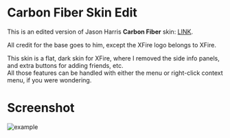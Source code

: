 **Carbon Fiber Skin Edit**
==========================

This is an edited version of Jason Harris **Carbon Fiber** skin: [LINK](http://www.harrisj.net/xfire/skins/carbon-fiber/).

All credit for the base goes to him, except the XFire logo belongs to XFire.

This skin is a flat, dark skin for XFire, where I removed the side info panels, and extra buttons for adding friends, etc.  
All those features can be handled with either the menu or right-click context menu, if you were wondering.

# Screenshot
![example][1]

[1]:https://raw.github.com/jchuong/JarbonXfire/master/example.png
